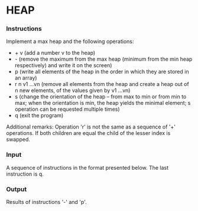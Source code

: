 # HEAP

### Instructions
Implement a max heap and the following operations:
<ul>
  <li>+ v (add a number v to the heap)</li>
  <li>- (remove the maximum from the max heap (minimum from the min heap respectively) and write it on the screen)</li>
  <li>p (write all elements of the heap in the order in which they are stored in an array)</li>
  <li>r n v1 ...vn (remove all elements from the heap and create a heap out of n new elements, of the values given by v1 ...vn)</li>
  <li>s (change the orientation of the heap – from max to min or from min to max; when the orientation is min, the heap yields the minimal element; s operation can be requested multiple times)</li>
  <li>q (exit the program)</li>
</ul>
Additional remarks: Operation 'r' is not the same as a sequence of '+' operations. If both children are equal the child of the lesser index is swapped.

### Input
A sequence of instructions in the format presented below. The last instruction is q.

### Output
Results of instructions '-' and 'p'.
